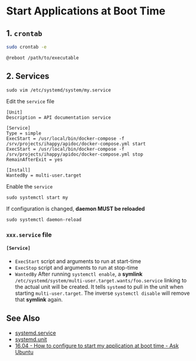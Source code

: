# Start Applications at Boot Time

## 1. `crontab`

```bash
sudo crontab -e
```

```crontab
@reboot /path/to/executable
```

## 2. Services

```shell
sudo vim /etc/systemd/system/my.service
```

Edit the `service` file

```service
[Unit]
Description = API documentation service

[Service]
Type = simple
ExecStart = /usr/local/bin/docker-compose -f /srv/projects/ihappy/apidoc/docker-compose.yml start
ExecStart = /usr/local/bin/docker-compose -f /srv/projects/ihappy/apidoc/docker-compose.yml stop
RemainAfterExit = yes

[Install]
WantedBy = multi-user.target
```

Enable the `service`

```shell
sudo systemctl start my
```

If configuration is changed, **daemon MUST be reloaded**

```shell
sudo systemctl daemon-reload
```

### `xxx.service` file

#### `[Service]`

- `ExecStart` script and arguments to run at start-time
- `ExecStop` script and arguments to run at stop-time
- `WantedBy` After running `systemctl enable`, a **symlink** `/etc/systemd/system/multi-user.target.wants/foo.service` linking to the actual unit will be created. It tells `systemd` to pull in the unit when starting `multi-user.target`. The inverse `systemctl disable` will remove that **symlink** again.



## See Also

- [systemd.service](https://www.freedesktop.org/software/systemd/man/systemd.service.html)
- [systemd.unit](https://www.freedesktop.org/software/systemd/man/systemd.unit.html)
- [16.04 - How to configure to start my application at boot time - Ask Ubuntu](https://askubuntu.com/questions/976906/how-to-configure-to-start-my-application-at-boot-time)